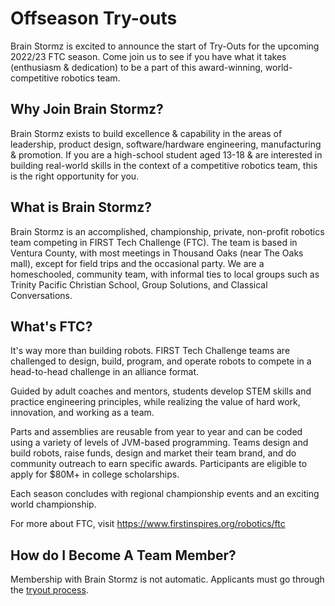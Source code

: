 # Offseason Try-outs

Brain Stormz is excited to announce the start of Try-Outs for the upcoming 2022/23 FTC season. Come join us to see if you have what it takes (enthusiasm & dedication) to be a part of this award-winning, world-competitive robotics team.

## Why Join Brain Stormz?

Brain Stormz exists to build excellence & capability in the areas of leadership, product design, software/hardware engineering, manufacturing & promotion. If you are a high-school student aged 13-18 & are interested in building real-world skills in the context of a competitive robotics team, this is the right opportunity for you.

## What is Brain Stormz?

Brain Stormz is an accomplished, championship, private, non-profit robotics team competing in FIRST Tech Challenge (FTC).  The team is based in Ventura County, with most meetings in Thousand Oaks (near The Oaks mall), except for field trips and the occasional party.  We are a homeschooled, community team, with informal ties to local groups such as Trinity Pacific Christian School, Group Solutions, and Classical Conversations.

## What's FTC?

It's way more than building robots.  FIRST Tech Challenge teams are challenged to design, build, program, and operate robots to compete in a head-to-head challenge in an alliance format.

Guided by adult coaches and mentors, students develop STEM skills and practice engineering principles, while realizing the value of hard work, innovation, and working as a team.

Parts and assemblies are reusable from year to year and can be coded using a variety of levels of JVM-based programming.  Teams design and build robots, raise funds, design and market their team brand, and do community outreach to earn specific awards. Participants are eligible to apply for $80M+ in college scholarships.

Each season concludes with regional championship events and an exciting world championship.

For more about FTC, visit https://www.firstinspires.org/robotics/ftc


## How do I Become A Team Member?

Membership with Brain Stormz is not automatic.  Applicants must go through the [tryout process](../tryouts).
